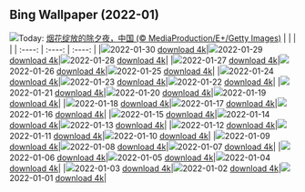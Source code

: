 ## Bing Wallpaper (2022-01)
![](https://www.bing.com/th?id=OHR.ChineseNewYearEve_ZH-CN1901922324_UHD.jpg&w=1000)Today: [烟花绽放的除夕夜，中国 (© MediaProduction/E+/Getty Images)](https://www.bing.com/th?id=OHR.ChineseNewYearEve_ZH-CN1901922324_UHD.jpg)
|      |      |      |
| :----: | :----: | :----: |
|![](https://www.bing.com/th?id=OHR.WinterHalo_ZH-CN0666553211_UHD.jpg&pid=hp&w=384&h=216&rs=1&c=4)2022-01-30 [download 4k](https://www.bing.com/th?id=OHR.WinterHalo_ZH-CN0666553211_UHD.jpg)|![](https://www.bing.com/th?id=OHR.BrainCoral_ZH-CN8354100992_UHD.jpg&pid=hp&w=384&h=216&rs=1&c=4)2022-01-29 [download 4k](https://www.bing.com/th?id=OHR.BrainCoral_ZH-CN8354100992_UHD.jpg)|![](https://www.bing.com/th?id=OHR.WinteringFowl_ZH-CN8158075445_UHD.jpg&pid=hp&w=384&h=216&rs=1&c=4)2022-01-28 [download 4k](https://www.bing.com/th?id=OHR.WinteringFowl_ZH-CN8158075445_UHD.jpg)|
|![](https://www.bing.com/th?id=OHR.RibbontailStingray_ZH-CN3248204214_UHD.jpg&pid=hp&w=384&h=216&rs=1&c=4)2022-01-27 [download 4k](https://www.bing.com/th?id=OHR.RibbontailStingray_ZH-CN3248204214_UHD.jpg)|![](https://www.bing.com/th?id=OHR.MehrangarhCourtyard_ZH-CN3216739355_UHD.jpg&pid=hp&w=384&h=216&rs=1&c=4)2022-01-26 [download 4k](https://www.bing.com/th?id=OHR.MehrangarhCourtyard_ZH-CN3216739355_UHD.jpg)|![](https://www.bing.com/th?id=OHR.StDwynwensDay_ZH-CN3187096355_UHD.jpg&pid=hp&w=384&h=216&rs=1&c=4)2022-01-25 [download 4k](https://www.bing.com/th?id=OHR.StDwynwensDay_ZH-CN3187096355_UHD.jpg)|
|![](https://www.bing.com/th?id=OHR.ManhattanView_ZH-CN3156325644_UHD.jpg&pid=hp&w=384&h=216&rs=1&c=4)2022-01-24 [download 4k](https://www.bing.com/th?id=OHR.ManhattanView_ZH-CN3156325644_UHD.jpg)|![](https://www.bing.com/th?id=OHR.MeotoIwa_ZH-CN3126370410_UHD.jpg&pid=hp&w=384&h=216&rs=1&c=4)2022-01-23 [download 4k](https://www.bing.com/th?id=OHR.MeotoIwa_ZH-CN3126370410_UHD.jpg)|![](https://www.bing.com/th?id=OHR.LesserAntilles_ZH-CN3012679657_UHD.jpg&pid=hp&w=384&h=216&rs=1&c=4)2022-01-22 [download 4k](https://www.bing.com/th?id=OHR.LesserAntilles_ZH-CN3012679657_UHD.jpg)|
|![](https://www.bing.com/th?id=OHR.HuggingDay_ZH-CN2984681593_UHD.jpg&pid=hp&w=384&h=216&rs=1&c=4)2022-01-21 [download 4k](https://www.bing.com/th?id=OHR.HuggingDay_ZH-CN2984681593_UHD.jpg)|![](https://www.bing.com/th?id=OHR.GrahamAdelie_ZH-CN2945763969_UHD.jpg&pid=hp&w=384&h=216&rs=1&c=4)2022-01-20 [download 4k](https://www.bing.com/th?id=OHR.GrahamAdelie_ZH-CN2945763969_UHD.jpg)|![](https://www.bing.com/th?id=OHR.SaintElias_ZH-CN2861097596_UHD.jpg&pid=hp&w=384&h=216&rs=1&c=4)2022-01-19 [download 4k](https://www.bing.com/th?id=OHR.SaintElias_ZH-CN2861097596_UHD.jpg)|
|![](https://www.bing.com/th?id=OHR.BurghausenWinter_ZH-CN2822501718_UHD.jpg&pid=hp&w=384&h=216&rs=1&c=4)2022-01-18 [download 4k](https://www.bing.com/th?id=OHR.BurghausenWinter_ZH-CN2822501718_UHD.jpg)|![](https://www.bing.com/th?id=OHR.RydalWater_ZH-CN2787617470_UHD.jpg&pid=hp&w=384&h=216&rs=1&c=4)2022-01-17 [download 4k](https://www.bing.com/th?id=OHR.RydalWater_ZH-CN2787617470_UHD.jpg)|![](https://www.bing.com/th?id=OHR.BoguraChili_ZH-CN2707755390_UHD.jpg&pid=hp&w=384&h=216&rs=1&c=4)2022-01-16 [download 4k](https://www.bing.com/th?id=OHR.BoguraChili_ZH-CN2707755390_UHD.jpg)|
|![](https://www.bing.com/th?id=OHR.BigHole_ZH-CN2671071218_UHD.jpg&pid=hp&w=384&h=216&rs=1&c=4)2022-01-15 [download 4k](https://www.bing.com/th?id=OHR.BigHole_ZH-CN2671071218_UHD.jpg)|![](https://www.bing.com/th?id=OHR.SaCalobra_ZH-CN0945855556_UHD.jpg&pid=hp&w=384&h=216&rs=1&c=4)2022-01-14 [download 4k](https://www.bing.com/th?id=OHR.SaCalobra_ZH-CN0945855556_UHD.jpg)|![](https://www.bing.com/th?id=OHR.TasiilaqAurora_ZH-CN0330057121_UHD.jpg&pid=hp&w=384&h=216&rs=1&c=4)2022-01-13 [download 4k](https://www.bing.com/th?id=OHR.TasiilaqAurora_ZH-CN0330057121_UHD.jpg)|
|![](https://www.bing.com/th?id=OHR.FanjingStairs_ZH-CN0360402048_UHD.jpg&pid=hp&w=384&h=216&rs=1&c=4)2022-01-12 [download 4k](https://www.bing.com/th?id=OHR.FanjingStairs_ZH-CN0360402048_UHD.jpg)|![](https://www.bing.com/th?id=OHR.PorcupineWillow_ZH-CN0280041973_UHD.jpg&pid=hp&w=384&h=216&rs=1&c=4)2022-01-11 [download 4k](https://www.bing.com/th?id=OHR.PorcupineWillow_ZH-CN0280041973_UHD.jpg)|![](https://www.bing.com/th?id=OHR.SkiTouring_ZH-CN0237169285_UHD.jpg&pid=hp&w=384&h=216&rs=1&c=4)2022-01-10 [download 4k](https://www.bing.com/th?id=OHR.SkiTouring_ZH-CN0237169285_UHD.jpg)|
|![](https://www.bing.com/th?id=OHR.RiceBangladesh_ZH-CN0196473460_UHD.jpg&pid=hp&w=384&h=216&rs=1&c=4)2022-01-09 [download 4k](https://www.bing.com/th?id=OHR.RiceBangladesh_ZH-CN0196473460_UHD.jpg)|![](https://www.bing.com/th?id=OHR.WinterBison_ZH-CN0120689382_UHD.jpg&pid=hp&w=384&h=216&rs=1&c=4)2022-01-08 [download 4k](https://www.bing.com/th?id=OHR.WinterBison_ZH-CN0120689382_UHD.jpg)|![](https://www.bing.com/th?id=OHR.FortedeSao_ZH-CN0093358703_UHD.jpg&pid=hp&w=384&h=216&rs=1&c=4)2022-01-07 [download 4k](https://www.bing.com/th?id=OHR.FortedeSao_ZH-CN0093358703_UHD.jpg)|
|![](https://www.bing.com/th?id=OHR.LakeKochelsee_ZH-CN0004970986_UHD.jpg&pid=hp&w=384&h=216&rs=1&c=4)2022-01-06 [download 4k](https://www.bing.com/th?id=OHR.LakeKochelsee_ZH-CN0004970986_UHD.jpg)|![](https://www.bing.com/th?id=OHR.MountainToucan_ZH-CN9939482570_UHD.jpg&pid=hp&w=384&h=216&rs=1&c=4)2022-01-05 [download 4k](https://www.bing.com/th?id=OHR.MountainToucan_ZH-CN9939482570_UHD.jpg)|![](https://www.bing.com/th?id=OHR.BorregoBadlands_ZH-CN9913349081_UHD.jpg&pid=hp&w=384&h=216&rs=1&c=4)2022-01-04 [download 4k](https://www.bing.com/th?id=OHR.BorregoBadlands_ZH-CN9913349081_UHD.jpg)|
|![](https://www.bing.com/th?id=OHR.LickObservatory_ZH-CN9676762110_UHD.jpg&pid=hp&w=384&h=216&rs=1&c=4)2022-01-03 [download 4k](https://www.bing.com/th?id=OHR.LickObservatory_ZH-CN9676762110_UHD.jpg)|![](https://www.bing.com/th?id=OHR.SnowyPrague_ZH-CN9794475183_UHD.jpg&pid=hp&w=384&h=216&rs=1&c=4)2022-01-02 [download 4k](https://www.bing.com/th?id=OHR.SnowyPrague_ZH-CN9794475183_UHD.jpg)|![](https://www.bing.com/th?id=OHR.JonesBeachHarpSeal_ZH-CN9584238333_UHD.jpg&pid=hp&w=384&h=216&rs=1&c=4)2022-01-01 [download 4k](https://www.bing.com/th?id=OHR.JonesBeachHarpSeal_ZH-CN9584238333_UHD.jpg)|
